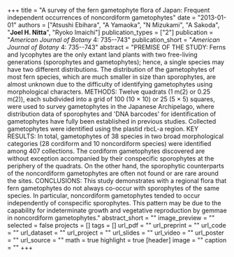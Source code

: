 +++
title = "A survey of the fern gametophyte flora of Japan: Frequent independent occurrences of noncordiform gametophytes"
date = "2013-01-01"
authors = ["Atsushi Ebihara", "A Yamaoka", "N Mizukami", "A Sakoda", "**Joel H. Nitta**", "Ryoko Imaichi"]
publication_types = ["2"]
publication = "_American Journal of Botany_ 4: 735--743"
publication_short = "_American Journal of Botany_ 4: 735--743"
abstract = "PREMISE OF THE STUDY: Ferns and lycophytes are the only extant land plants with two free-living generations (sporophytes and gametophytes); hence, a single species may have two different distributions. The distribution of the gametophytes of most fern species, which are much smaller in size than sporophytes, are almost unknown due to the difficulty of identifying gametophytes using morphological characters. METHODS: Twelve quadrats (1 m(2) or 0.25 m(2)), each subdivided into a grid of 100 (10 × 10) or 25 (5 × 5) squares, were used to survey gametophytes in the Japanese Archipelago, where distribution data of sporophytes and 'DNA barcodes' for identification of gametophytes have fully been established in previous studies. Collected gametophytes were identified using the plastid rbcL-a region. KEY RESULTS: In total, gametophytes of 38 species in two broad morphological categories (28 cordiform and 10 noncordiform species) were identified among 407 collections. The cordiform gametophytes discovered are without exception accompanied by their conspecific sporophytes at the periphery of the quadrats. On the other hand, the sporophytic counterparts of the noncordiform gametophytes are often not found or are rare around the sites. CONCLUSIONS: This study demonstrates with a regional flora that fern gametophytes do not always co-occur with sporophytes of the same species. In particular, noncordiform gametophytes tended to occur independently of conspecific sporophytes. This pattern may be due to the capability for indeterminate growth and vegetative reproduction by gemmae in noncordiform gametophytes."
abstract_short = ""
image_preview = ""
selected = false
projects = []
tags = []
url_pdf = ""
url_preprint = ""
url_code = ""
url_dataset = ""
url_project = ""
url_slides = ""
url_video = ""
url_poster = ""
url_source = ""
math = true
highlight = true
[header]
image = ""
caption = ""
+++
